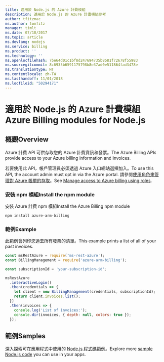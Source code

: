 ```yaml
---
title: 適用於 Node.js 的 Azure 計費模組
description: 適用於 Node.js 的 Azure 計畫模組參考
author: tfitzmac
ms.author: tomfitz
manager: timlt
ms.date: 07/18/2017
ms.topic: article
ms.devlang: nodejs
ms.service: billing
ms.product: ''
ms.technology: ''
ms.openlocfilehash: 7be64d01c1bf8d247694735b8581f72678f55983
ms.sourcegitcommit: 8c6935b6591175798b8e37ad0e511864fad3478e
ms.translationtype: HT
ms.contentlocale: zh-TW
ms.lasthandoff: 11/01/2018
ms.locfileid: "50294171"
---
```

# <a name="azure-billing-modules-for-nodejs"></a><span data-ttu-id="e06d1-103">適用於 Node.js 的 Azure 計費模組</span><span class="sxs-lookup"><span data-stu-id="e06d1-103">Azure Billing modules for Node.js</span></span>

## <a name="overview"></a><span data-ttu-id="e06d1-104">概觀</span><span class="sxs-lookup"><span data-stu-id="e06d1-104">Overview</span></span>
<span data-ttu-id="e06d1-105">Azure 計費 API 可供存取您的 Azure 計費資訊和發票。</span><span class="sxs-lookup"><span data-stu-id="e06d1-105">The Azure Billing APIs provide access to your Azure billing information and invoices.</span></span>

<span data-ttu-id="e06d1-106">若要使用此 API，帳戶管理員必須透過 Azure 入口網站選擇加入。</span><span class="sxs-lookup"><span data-stu-id="e06d1-106">To use this API, the account admin must opt in via the Azure portal.</span></span> <span data-ttu-id="e06d1-107">請參閱[使用角色來管理對 Azure 帳單的存取](https://docs.microsoft.com/azure/billing/billing-manage-access)。</span><span class="sxs-lookup"><span data-stu-id="e06d1-107">See [Manage access to Azure billing using roles](https://docs.microsoft.com/azure/billing/billing-manage-access).</span></span>

### <a name="install-the-npm-module"></a><span data-ttu-id="e06d1-108">安裝 npm 模組</span><span class="sxs-lookup"><span data-stu-id="e06d1-108">Install the npm module</span></span> 

<span data-ttu-id="e06d1-109">安裝 Azure 計費 npm 模組</span><span class="sxs-lookup"><span data-stu-id="e06d1-109">Install the Azure Billing npm module</span></span> 

```bash
npm install azure-arm-billing
```
### <a name="example"></a><span data-ttu-id="e06d1-110">範例</span><span class="sxs-lookup"><span data-stu-id="e06d1-110">Example</span></span> 
 
<span data-ttu-id="e06d1-111">此範例會列印您過去所有發票的清單。</span><span class="sxs-lookup"><span data-stu-id="e06d1-111">This example prints a list of all of your past invoices.</span></span>
 
```javascript 
const msRestAzure = require('ms-rest-azure');
const BillingManagement = require('azure-arm-billing');

const subscriptionId = 'your-subscription-id';

msRestAzure
  .interactiveLogin()
  .then(credentials => {
    let client = new BillingManagement(credentials, subscriptionId);
    return client.invoices.list();
  })
  .then(invoices => {
    console.log('List of invoices:');
    console.dir(invoices, { depth: null, colors: true });
  });
``` 


## <a name="samples"></a><span data-ttu-id="e06d1-112">範例</span><span class="sxs-lookup"><span data-stu-id="e06d1-112">Samples</span></span>

<span data-ttu-id="e06d1-113">深入探索可在應用程式中使用的 [Node.js 程式碼範例](https://azure.microsoft.com/resources/samples/?platform=nodejs)。</span><span class="sxs-lookup"><span data-stu-id="e06d1-113">Explore more [sample Node.js code](https://azure.microsoft.com/resources/samples/?platform=nodejs) you can use in your apps.</span></span>
